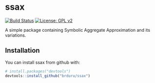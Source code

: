 
<!-- README.md is generated from README.Rmd. Please edit that file -->
ssax
====

[![Build Status](https://travis-ci.org/brduru/ssax.svg?branch=master)](https://travis-ci.org/brduru/ssax) [![License: GPL v2](https://img.shields.io/badge/License-GPL%20v2-blue.svg)](https://www.gnu.org/licenses/old-licenses/gpl-2.0.en.html)

A simple package containing Symbolic Aggregate Approximation and its variations.

Installation
------------

You can install ssax from github with:

``` r
# install.packages("devtools")
devtools::install_github("brduru/ssax")
```

